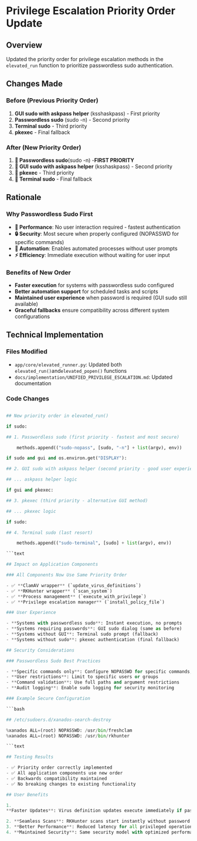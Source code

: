 # Privilege Escalation Priority Order Update

## Overview

Updated the priority order for privilege escalation methods in the `elevated_run` function to prioritize passwordless sudo authentication.

## Changes Made

### Before (Previous Priority Order)

1. **GUI sudo with askpass helper** (ksshaskpass) - First priority
2. **Passwordless sudo** (sudo -n) - Second priority
3. **Terminal sudo** - Third priority
4. **pkexec** - Final fallback

### After (New Priority Order)

1. **🥇 Passwordless sudo**(sudo -n) -**FIRST PRIORITY**
2. **🥈 GUI sudo with askpass helper** (ksshaskpass) - Second priority
3. **🥉 pkexec** - Third priority
4. **🏃 Terminal sudo** - Final fallback

## Rationale

### Why Passwordless Sudo First

- **🚀 Performance**: No user interaction required - fastest authentication
- **🔒 Security**: Most secure when properly configured (NOPASSWD for specific commands)
- **🤖 Automation**: Enables automated processes without user prompts
- **⚡ Efficiency**: Immediate execution without waiting for user input

### Benefits of New Order

- **Faster execution** for systems with passwordless sudo configured
- **Better automation support** for scheduled tasks and scripts
- **Maintained user experience** when password is required (GUI sudo still available)
- **Graceful fallbacks** ensure compatibility across different system configurations

## Technical Implementation

### Files Modified

- `app/core/elevated_runner.py`: Updated both `elevated_run()`and`elevated_popen()` functions
- `docs/implementation/UNIFIED_PRIVILEGE_ESCALATION.md`: Updated documentation

### Code Changes

```Python

## New priority order in elevated_run()

if sudo:

## 1. Passwordless sudo (first priority - fastest and most secure)

    methods.append(("sudo-nopass", [sudo, "-n"] + list(argv), env))

if sudo and gui and os.environ.get("DISPLAY"):

## 2. GUI sudo with askpass helper (second priority - good user experience)

## ... askpass helper logic

if gui and pkexec:

## 3. pkexec (third priority - alternative GUI method)

## ... pkexec logic

if sudo:

## 4. Terminal sudo (last resort)

    methods.append(("sudo-terminal", [sudo] + list(argv), env))

```text

## Impact on Application Components

### All Components Now Use Same Priority Order

- ✅ **ClamAV wrapper** (`update_virus_definitions`)
- ✅ **RKHunter wrapper** (`scan_system`)
- ✅ **Process management** (`execute_with_privilege`)
- ✅ **Privilege escalation manager** (`install_policy_file`)

### User Experience

- **Systems with passwordless sudo**: Instant execution, no prompts
- **Systems requiring passwords**: GUI sudo dialog (same as before)
- **Systems without GUI**: Terminal sudo prompt (fallback)
- **Systems without sudo**: pkexec authentication (final fallback)

## Security Considerations

### Passwordless Sudo Best Practices

- **Specific commands only**: Configure NOPASSWD for specific commands, not all
- **User restrictions**: Limit to specific users or groups
- **Command validation**: Use full paths and argument restrictions
- **Audit logging**: Enable sudo logging for security monitoring

### Example Secure Configuration

```bash

## /etc/sudoers.d/xanados-search-destroy

%xanados ALL=(root) NOPASSWD: /usr/bin/freshclam
%xanados ALL=(root) NOPASSWD: /usr/bin/rkhunter

```text

## Testing Results

- ✅ Priority order correctly implemented
- ✅ All application components use new order
- ✅ Backwards compatibility maintained
- ✅ No breaking changes to existing functionality

## User Benefits

1.
**Faster Updates**: Virus definition updates execute immediately if passwordless sudo is configured

2. **Seamless Scans**: RKHunter scans start instantly without password prompts
3. **Better Performance**: Reduced latency for all privileged operations
4. **Maintained Security**: Same security model with optimized performance
